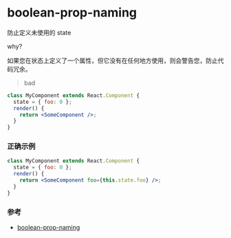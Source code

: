 # boolean-prop-naming

防止定义未使用的 state

why?

如果您在状态上定义了一个属性，但它没有在任何地方使用，则会警告您，防止代码冗余。
> bad

```jsx
class MyComponent extends React.Component {
  state = { foo: 0 };
  render() {
    return <SomeComponent />;
  }
}
```

### 正确示例

```jsx
class MyComponent extends React.Component {
  state = { foo: 0 };
  render() {
    return <SomeComponent foo={this.state.foo} />;
  }
}
```

### 参考

- [boolean-prop-naming](https://github.com/jsx-eslint/eslint-plugin-react/blob/c42b624d0fb9ad647583a775ab9751091eec066f/docs/rules/boolean-prop-naming)
